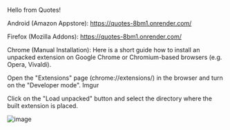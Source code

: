 Hello from Quotes!

Android (Amazon Appstore): https://quotes-8bm1.onrender.com/

Firefox (Mozilla Addons): https://quotes-8bm1.onrender.com/

Chrome (Manual Installation): 
Here is a short guide how to install an unpacked extension on Google Chrome or Chromium-based browsers (e.g. Opera, Vivaldi).

Open the "Extensions" page (chrome://extensions/) in the browser and turn on the "Developer mode".
Imgur

Click on the "Load unpacked" button and select the directory where the built extension is placed.


![image](https://user-images.githubusercontent.com/37083469/219880555-83b9c141-fcce-4520-ae88-fc2c5edc5c28.png)
